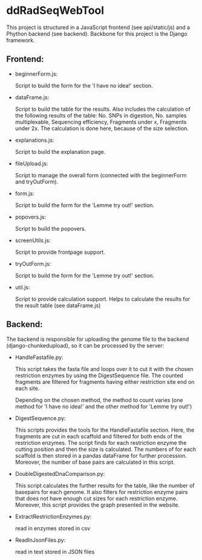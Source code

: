 # ddRadSeqWebTool

This project is structured in a JavaScript frontend (see api/static/js) and a Phython backend (see backend).
Backbone for this project is the Django framework.

## Frontend:

- beginnerForm.js:

	Script to build the form for the 'I have no idea!' section.

- dataFrame.js:

	Script to build the table for the results. Also includes the calculation of the following results of the table: No. SNPs in digestion, No. samples multiplexable, Sequencing efficiency, Fragments under x, Fragments under 2x.
	The calculation is done here, because of the size selection. 

- explanations.js:

	Script to build the explanation page.

- fileUpload.js:

	Script to manage the overall form (connected with the beginnerForm and tryOutForm).

- form.js:

	Script to build the form for the 'Lemme try out!' section.

- popovers.js:

	Script to build the popovers.

- screenUtils.js:

	Script to provide frontpage support.

- tryOutForm.js:

	Script to build the form for the 'Lemme try out!' section.

- util.js:

	Script to provide calculation support. Helps to calculate the results for the result table (see dataFrame.js)

## Backend:

The backend is responsible for uploading the genome file to the backend (django-chunkedupload), so it can be processed by the server:

- HandleFastafile.py:

	This script takes the fasta file and loops over it to cut it with the chosen restriction enzymes by using the DigestSequence file.
	The counted fragments are filtered for fragments having either restriction site end on each site.
	
	Depending on the chosen method, the method to count varies (one method for 'I have no idea!' and the other method for 'Lemme try out!')

- DigestSequence.py:

	This scripts provides the tools for the HandleFastafile section. Here, the fragments are cut in each scaffold and filtered for both ends of the restriction enzymes. The script finds for each restriction enzyme the cutting position and then the size is calculated. 
	The numbers of for each scaffold is then stored in a pandas dataFrame for further procession. Moreover, the number of base pairs are calculated in this script.
	

- DoubleDigestedDnaComparison.py:

	This script calculates the further results for the table, like the number of basepairs for each genome. It also filters for restriction enzyme pairs that does not have enough cut sizes for each restriction enzyme.
	Moreover, this script provides the graph presented in the website.

- ExtractRestrictionEnzymes.py:
	
	read in enzymes stored in csv

- ReadInJsonFiles.py:

	read in text stored in JSON files